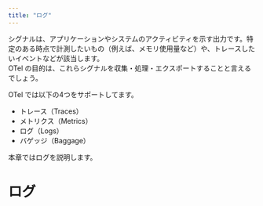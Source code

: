 ```yaml
---
title: "ログ"
---
```


シグナルは、アプリケーションやシステムのアクティビティを示す出力です。特定のある時点で計測したいもの（例えば、メモリ使用量など）や、トレースしたいイベントなどが該当します。  
OTel の目的は、これらシグナルを収集・処理・エクスポートすることと言えるでしょう。  

OTel では以下の4つをサポートしてます。  

- トレース（Traces）
- メトリクス（Metrics）
- ログ（Logs）
- バゲッジ（Baggage）

本章ではログを説明します。  

# ログ